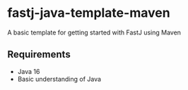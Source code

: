 # fastj-java-template-maven
A basic template for getting started with FastJ using Maven

## Requirements
- Java 16
- Basic understanding of Java
